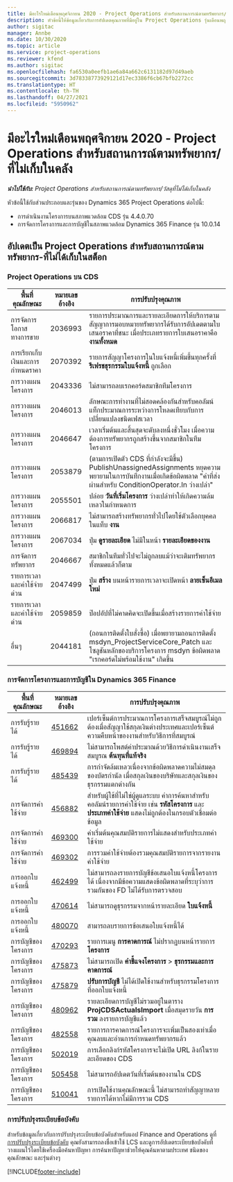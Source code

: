 ```yaml
---
title: มีอะไรใหม่เดือนพฤศจิกายน 2020 - Project Operations สำหรับสถานการณ์ตามทรัพยากร/ที่ไม่เก็บในคลัง
description: หัวข้อนี้ให้ข้อมูลเกี่ยวกับการอัปเดตคุณภาพที่มีอยู่ใน Project Operations รุ่นเดือนพฤศจิกายน 2020 สำหรับภาพรวมการปรับใช้งานสถานการณ์ตามทรัพยากร/ที่ไม่ได้เก็บในสต็อก
author: sigitac
manager: Annbe
ms.date: 10/30/2020
ms.topic: article
ms.service: project-operations
ms.reviewer: kfend
ms.author: sigitac
ms.openlocfilehash: fa6530a0eefb1ae6a84a662c6131182d97d49aeb
ms.sourcegitcommit: 3d78338773929121d17ec3386f6cb67bfb2272cc
ms.translationtype: HT
ms.contentlocale: th-TH
ms.lasthandoff: 04/27/2021
ms.locfileid: "5950962"
---
```

# <a name="whats-new-november-2020---project-operations-for-resourcenon-stocked-based-scenarios"></a>มีอะไรใหม่เดือนพฤศจิกายน 2020 - Project Operations สำหรับสถานการณ์ตามทรัพยากร/ที่ไม่เก็บในคลัง

_**นำไปใช้กับ:** Project Operations สำหรับสถานการณ์ตามทรัพยากร/วัสดุที่ไม่ได้เก็บในคลัง_

หัวข้อนี้ใช้กับส่วนประกอบและรุ่นของ Dynamics 365 Project Operations ต่อไปนี้:

- การดำเนินงานโครงการบนสภาพแวดล้อม CDS รุ่น 4.4.0.70
- การจัดการโครงการและการบัญชีในสภาพแวดล้อม Dynamics 365 Finance รุ่น 10.0.14

## <a name="updates-to-project-operations-for-resource-non-stocked-based-scenarios"></a>อัปเดตเป็น Project Operations สำหรับสถานการณ์ตามทรัพยากร-ที่ไม่ได้เก็บในสต็อก

### <a name="project-operations-on-cds"></a>Project Operations บน CDS

| พื้นที่คุณลักษณะ                 | หมายเลขอ้างอิง | การปรับปรุงคุณภาพ                                                                                                                                                                    |
|------------------------------|------------------|-----------------------------------------------------------------------------------------------------------------------------------------------------------------------------------|
|   การจัดการโอกาสทางการขาย       | 2036993          | รายการประมาณการและรายละเอียดการให้บริการตามสัญญาการมอบหมายทรัพยากรได้รับการอัปเดตตามใบเสนอราคาที่ชนะ เมื่อประเภทรายการใบเสนอราคาคือ **งานทั้งหมด**                                                 |
| การเรียกเก็บเงินและการกำหนดราคา          | 2070392          | รายการสัญญาโครงการในใบแจ้งหนี้เพิ่มขึ้นทุกครั้งที่ **รีเฟรชธุรกรรมใบแจ้งหนี้** ถูกเลือก                                                                         |
| การวางแผนโครงการ             | 2043336          | ไม่สามารถลบเรกคอร์ดสมาชิกทีมโครงการ                                                                                                                                  |
| การวางแผนโครงการ             | 2046013          | ลักษณะการทำงานที่ไม่สอดคล้องกันสำหรับคอลัมน์แท็กประมาณการระหว่างการโหลดเทียบกับการเปลี่ยนแปลงชนิดเฟสเวลา                                                                                   |
| การวางแผนโครงการ             | 2046647          | เวลาเริ่มต้นและสิ้นสุดจะดับลงหนึ่งชั่วโมง เมื่อความต้องการทรัพยากรถูกสร้างขึ้นจากสมาชิกในทีมโครงการ                                                                      |
| การวางแผนโครงการ             | 2053879          | (ตามการเปิดตัว CDS ที่กำลังจะมีขึ้น) PublishUnassignedAssignments หยุดความพยายามในการบันทึกงานเมื่อเกิดข้อผิดพลาด "ค่าที่ส่งผ่านสำหรับ ConditionOperator.In ว่างเปล่า"                       |
| การวางแผนโครงการ             | 2055501          | ปล่อย **วันที่เริ่มโครงการ** ว่างเปล่าทำให้เกิดความล้มเหลวในกำหนดการ                                                                                                      |
| การวางแผนโครงการ             | 2066817          | ไม่สามารถสร้างทรัพยากรทั่วไปโดยใช้ตัวเลือกบุคคลในแท็บ **งาน**                                                                                                   |
| การวางแผนโครงการ             | 2067034          | ปุ่ม **ดูรายละเอียด** ไม่มีในหน้า **รายละเอียดของงาน**                                                                                                       |
| การจัดการทรัพยากร          | 2046667          | สมาชิกในทีมทั่วไปจะไม่ถูกลบแม้ว่าจะเติมทรัพยากรทั้งหมดแล้วก็ตาม                                                                                                    |
| รายการเวลาและค่าใช้จ่ายด่วน | 2047499          | ปุ่ม **สร้าง** บนหน้ารายการเวลาจะเปิดหน้า **ลายเซ็นอีเมลใหม่**                                                                                               |
| รายการเวลาและค่าใช้จ่ายด่วน | 2059859          | ป๊อปอัปที่ไม่คาดคิดจะเปิดขึ้นเมื่อสร้างรายการค่าใช้จ่าย                                                                                                                         |
| อื่นๆ                        | 2044181          | (ถอนการติดตั้งใบสั่งซื้อ) เมื่อพยายามถอนการติดตั้ง msdyn_ProjectServiceCore_Patch และโซลูชันหลักของบริการโครงการ msdyn ข้อผิดพลาด "เรกคอร์ดไม่พร้อมใช้งาน" เกิดขึ้น  |

### <a name="project-management-and-accounting-in-dynamics-365-finance"></a>การจัดการโครงการและการบัญชีใน Dynamics 365 Finance

| พื้นที่คุณลักษณะ        | หมายเลขอ้างอิง | การปรับปรุงคุณภาพ                                                                                                                                                            |
|---------------------|------------------|---------------------------------------------------------------------------------------------------------------------------------------------------------------------------|
| การรับรู้รายได้ | [451662](https://fix.lcs.dynamics.com/Issue/Details/?bugId=451662)           | เปอร์เซ็นต์การประมาณการโครงการเสร็จสมบูรณ์ไม่ถูกต้องเมื่อสัญญาใช้สกุลเงินต่างประเทศและเปอร์เซ็นต์ความคืบหน้าของงานสำหรับวิธีการที่สมบูรณ์                     |
| การรับรู้รายได้ | [469894](https://fix.lcs.dynamics.com/Issue/Details/?bugId=469894)           | ไม่สามารถโพสต์ค่าประมาณด้วยวิธีการดำเนินงานเสร็จสมบูรณ **ต้นทุนที่แท้จริง**                                                                                                    |
| การรับรู้รายได้ | [485439](https://fix.lcs.dynamics.com/Issue/Details/?bugId=485439)           | การกำจัดล้มเหลวเนื่องจากข้อผิดพลาดความไม่สมดุลของบัตรกำนัล เมื่อสกุลเงินของบริษัทและสกุลเงินของธุรกรรมแตกต่างกัน                                              |
| การจัดการค่าใช้จ่าย  | [456882](https://fix.lcs.dynamics.com/Issue/Details/?bugId=456822)           | สำหรับผู้ใช้ที่ไม่ใช่ผู้ดูแลระบบ ค่าการค้นหาสำหรับคอลัมน์รายการค่าใช้จ่าย เช่น **รหัสโครงการ** และ **ประเภทค่าใช้จ่าย** แสดงไม่ถูกต้องในกรอบตัวเชื่อมต่อข้อมูล |
| การจัดการค่าใช้จ่าย  | [469300](https://fix.lcs.dynamics.com/Issue/Details/?bugId=469300)           | ค่าเริ่มต้นคุณสมบัติรายการไม่แสดงสำหรับประเภทค่าใช้จ่าย                                                                                                         |
| การจัดการค่าใช้จ่าย  | [469302](https://fix.lcs.dynamics.com/Issue/Details/?bugId=469302)           | การรวมค่าใช้จ่ายต้องรวมคุณสมบัติรายการจากรายงานค่าใช้จ่าย                                                                                             |
| การออกใบแจ้งหนี้           | [462499](https://fix.lcs.dynamics.com/Issue/Details/?bugId=462499)           | ไม่สามารถลงรายการบัญชีข้อเสนอใบแจ้งหนี้โครงการได้ เนื่องจากมีข้อความแสดงข้อผิดพลาดที่ระบุว่าการรวมกันของ FD ไม่ได้รับการตรวจสอบ                                                    |
| การออกใบแจ้งหนี้           | [470614](https://fix.lcs.dynamics.com/Issue/Details/?bugId=470614)           | ไม่สามารถดูธุรกรรมจากหน้ารายละเอียด **ใบแจ้งหนี้**                                                                                                              |
| การออกใบแจ้งหนี้           | [480070](https://fix.lcs.dynamics.com/Issue/Details/?bugId=480070)           | สามารถลบรายการข้อเสนอใบแจ้งหนี้ได้                                                                                                                                  |
| การบัญชีของโครงการ  | [470293](https://fix.lcs.dynamics.com/Issue/Details/?bugId=470293)           | รายการเมนู **การคาดการณ์** ไม่ปรากฏบนหน้ารายการ **โครงการ**                                                                                                   |
| การบัญชีของโครงการ  | [475873](https://fix.lcs.dynamics.com/Issue/Details/?bugId=475873)           | ไม่สามารถเปิด **คำชี้แจงโครงการ**   > **ธุรกรรมและการคาดการณ์**                                                                                                       |
| การบัญชีของโครงการ  | [475879](https://fix.lcs.dynamics.com/Issue/Details/?bugId=475879)           | **ปรับการบัญชี** ไม่ได้เปิดใช้งานสำหรับธุรกรรมโครงการที่ออกใบแจ้งหนี้                                                                                                  |
| การบัญชีของโครงการ  | [480962](https://fix.lcs.dynamics.com/Issue/Details/?bugId=480962)           | รายละเอียดการบัญชีไม่รวมอยู่ในตาราง **ProjCDSActualsImport** เมื่อสมุดรายวัน **การรวม** ลงรายการบัญชีแล้ว                                                  |
| การบัญชีของโครงการ  | [482558](https://fix.lcs.dynamics.com/Issue/Details/?bugId=482558)           | รายการการคาดการณ์โครงการจะเพิ่มเป็นสองเท่าเมื่อคุณลบและอ่านการกำหนดทรัพยากรแล้ว                                                                            |
| การบัญชีของโครงการ  | [502019](https://fix.lcs.dynamics.com/Issue/Details/?bugId=502019)           | การเลือกลิงก์รหัสโครงการจะไม่เปิด URL ลิงก์ในรายละเอียดของ CDS                                                                                                         |
| การบัญชีของโครงการ  | [505458](https://fix.lcs.dynamics.com/Issue/Details/?bugId=505458)           | ไม่สามารถอัปเดตวันที่เริ่มต้นของงานใน CDS                                                                                                                           |
| การบัญชีของโครงการ  | [510041](https://fix.lcs.dynamics.com/Issue/Details/?bugId=510041)           | การเปิดใช้งานคุณลักษณะนี้ ไม่สามารถทำสัญญาหลายรายการได้หากไม่มีการรวม CDS                                                                                   |

### <a name="regulatory-updates"></a>การปรับปรุงระเบียบข้อบังคับ
สำหรับข้อมูลเกี่ยวกับการปรับปรุงระเบียบข้อบังคับสำหรับแอป Finance and Operations ดูที่ [การปรับปรุงระเบียบข้อบังคับ](/dynamics365/finance/localizations/regulatory-updates) คุณยังสามารถลงชื่อเข้าใช้ LCS และดูการอัปเดตระเบียบข้อบังคับที่วางแผนไว้โดยใช้เครื่องมือค้นหาปัญหา การค้นหาปัญหาช่วยให้คุณค้นหาตามประเทศ ชนิดของคุณลักษณะ และรุ่นต่างๆ


[!INCLUDE[footer-include](../includes/footer-banner.md)]